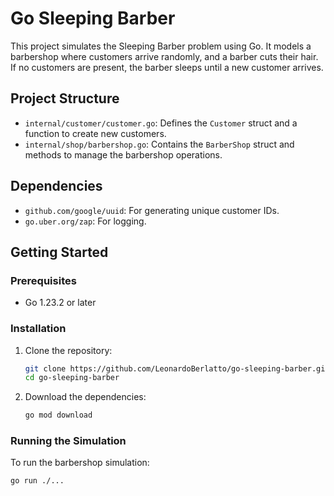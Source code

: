 # Go Sleeping Barber

This project simulates the Sleeping Barber problem using Go. It models a barbershop where customers arrive randomly, and a barber cuts their hair. If no customers are present, the barber sleeps until a new customer arrives.

## Project Structure

- `internal/customer/customer.go`: Defines the `Customer` struct and a function to create new customers.
- `internal/shop/barbershop.go`: Contains the `BarberShop` struct and methods to manage the barbershop operations.

## Dependencies

- `github.com/google/uuid`: For generating unique customer IDs.
- `go.uber.org/zap`: For logging.

## Getting Started

### Prerequisites

- Go 1.23.2 or later

### Installation

1. Clone the repository:
    ```sh
    git clone https://github.com/LeonardoBerlatto/go-sleeping-barber.git
    cd go-sleeping-barber
    ```

2. Download the dependencies:
    ```sh
    go mod download
    ```

### Running the Simulation

To run the barbershop simulation:
```sh
go run ./...
```